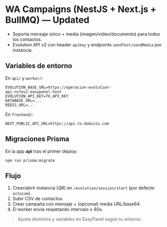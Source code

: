# WA Campaigns (NestJS + Next.js + BullMQ) — Updated
- Soporta mensaje único + media (imagen/video/documento) para todos los contactos.
- Evolution API v2 con header `apikey` y endpoints `sendText/sendMedia` por instancia.

## Variables de entorno
En `api/` y `worker/`:
```
EVOLUTION_BASE_URL=https://operacion-evolution-api.nxfws2.easypanel.host
EVOLUTION_API_KEY=TU_API_KEY
DATABASE_URL=...
REDIS_URL=...
```
En `frontend/`:
```
NEXT_PUBLIC_API_URL=https://api.tu-dominio.com
```

## Migraciones Prisma
En la app **api** tras el primer deploy:
```
npm run prisma:migrate
```

## Flujo
1) Crear/abrir instancia (QR) en `/evolution/session/start` (por defecto `octocom`).
2) Subir CSV de contactos.
3) Crear campaña con mensaje + (opcional) media URL/base64.
4) El worker envía respetando intervalo ≥ 60s.

> Ajusta dominios y variables en EasyPanel según tu entorno.